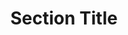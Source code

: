 ---
# Adjust the Section Title accordingly. It's recommended to rename the file to match the title, though not required
title: Section Title
layout: default
# Remove the line below after setting the Parent page
nav_exclude: true
---